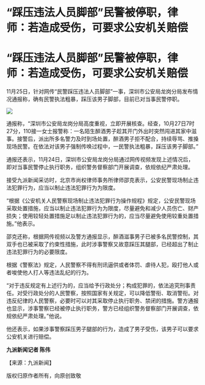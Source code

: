 # “踩压违法人员脚部”民警被停职，律师：若造成受伤，可要求公安机关赔偿

# “踩压违法人员脚部”民警被停职，律师：若造成受伤，可要求公安机关赔偿

11月25日，针对网传“民警踩压违法人员脚部”一事，深圳市公安局龙岗分局发布情况通报称，确有民警执法粗暴，踩压该男子脚部，目前已对当事民警停职。

![](https://inews.gtimg.com/om_bt/O3pxF0HHHc50YQ49HeC0lmcdk6TYrmpvYX98-jJDC_Iw8AA/1000)

通报称，“深圳市公安局龙岗分局高度重视，立即开展核查。经查，10月27日7时27分，110接一女士报警称：一名陌生醉酒男子趁其开门外出时突然闯进其家中滋事。接警后，派出所多名警力及时到场处置，醉酒男子拒不配合，持续辱骂、推搡现场民警。在依法对该男子强制传唤过程中，一民警执法粗暴，踩压该男子脚部。”

通报还表示，11月24日，深圳市公安局龙岗分局通过网传视频发现上述情况后，即对当事民警停止执行职务，组织警务督察部门开展调查，依规依纪严肃处理。

接受九派新闻采访时，北京市尚权律师事务所律师邵克表示，公安民警现场制止违法犯罪行为，应当以制止违法犯罪行为为限度。

“根据《公安机关人民警察现场制止违法犯罪行为操作规程》规定，公安民警现场采取处置措施，应当以制止违法犯罪行为为限度，尽量避免和减少人员伤亡、财产损失；使用较轻处置措施足以制止违法犯罪行为的，应当尽量避免使用较重处置措施。”他表示。

邵克还称，根据网传视频以及警方通报显示，醉酒滋事男子已被多名民警控制，其双手也已被采取了约束性措施，此时涉事警察又故意踩压其腿部，已经超出了制止违法犯罪行为的必要限度。

根据《警察法》规定，人民警察不得有刑讯逼供或者体罚、虐待人犯，殴打他人或者唆使他人打人等违法乱纪的行为。

“对于违反规定有上述行为的，应当给予行政处分；构成犯罪的，依法追究刑事责任。对受行政处分的人民警察，按照国家有关规定，可以降低警衔、取消警衔。对违反纪律的人民警察，必要时可以对其采取停止执行职务、禁闭的措施。警方通报也显示，涉事警察已经被停止执行职务，警方已经组织警务督察部门开展调查，依规依纪严肃处理。”他说。

他还表示，如果涉事警察踩压男子腿部的行为，造成了男子受伤，该男子可以要求公安机关进行赔偿。

**九派新闻记者 陈伟**

【来源：九派新闻】

版权归原作者所有，向原创致敬

